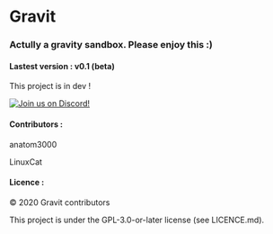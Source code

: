 # Gravit
### Actully a gravity sandbox. Please enjoy this :)

#### Lastest version : v0.1 (beta)

This project is in dev !

[![Join us on Discord!](https://img.itch.zone/aW1nLzE0OTY1MjgucG5n/original/7O9AMX.png)](https://discord.gg/acXgbHf)



#### Contributors : 

anatom3000

LinuxCat

#### Licence :

© 2020 Gravit contributors 

This project is under the GPL-3.0-or-later license (see LICENCE.md).
